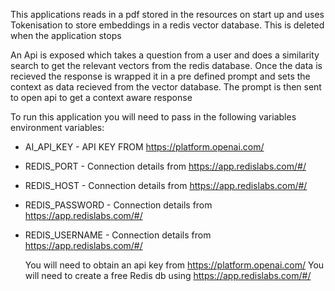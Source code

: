 This applications reads in a pdf stored in the resources on start up and uses Tokenisation to store embeddings in a redis vector database. This is deleted when the application stops

An Api is exposed which takes a question from a user and does a similarity search to get the relevant vectors from the redis database.
Once the data is recieved the response is wrapped it in a pre defined prompt and sets the context as data recieved from the vector database.
The prompt is then sent to open api to get a context aware response

To run this application you will need to pass in the following variables environment variables:

- AI_API_KEY - API KEY FROM https://platform.openai.com/
- REDIS_PORT - Connection details from https://app.redislabs.com/#/
- REDIS_HOST - Connection details from https://app.redislabs.com/#/
- REDIS_PASSWORD - Connection details from https://app.redislabs.com/#/
- REDIS_USERNAME - Connection details from https://app.redislabs.com/#/

  You will need to obtain an api key from  https://platform.openai.com/
  You will need to create a free Redis db using https://app.redislabs.com/#/

